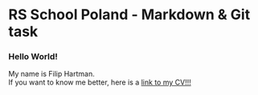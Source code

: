 # RS School Poland - Markdown & Git task

### Hello World!

My name is Filip Hartman.  
If you want to know me better, here is a [link to my CV!!!](https://filiphartman.github.io/rsschool-cv/cv)
